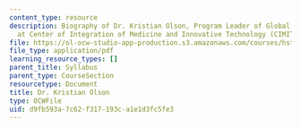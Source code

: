 ```yaml
---
content_type: resource
description: Biography of Dr. Kristian Olson, Program Leader of Global Health Initiative
  at Center of Integration of Medicine and Innovative Technology (CIMIT).
file: https://ol-ocw-studio-app-production.s3.amazonaws.com/courses/hst-939-designing-and-sustaining-technology-innovation-for-global-health-practice-spring-2008/d9fb593a7c62f317193ca1e1d3fc5fe3_kristian_bio.pdf
file_type: application/pdf
learning_resource_types: []
parent_title: Syllabus
parent_type: CourseSection
resourcetype: Document
title: Dr. Kristian Olson
type: OCWFile
uid: d9fb593a-7c62-f317-193c-a1e1d3fc5fe3
---
```

